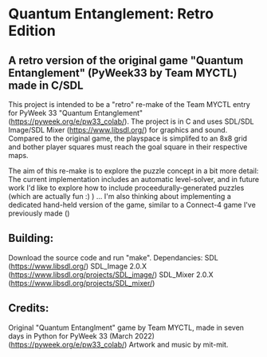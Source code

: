 # Quantum Entanglement: Retro Edition
## A retro version of the original game "Quantum Entanglement" (PyWeek33 by Team MYCTL) made in C/SDL

This project is intended to be a "retro" re-make of the Team MYCTL entry for PyWeek 33 "Quantum Entanglement" (https://pyweek.org/e/pw33_colab/). The project is in C and uses SDL/SDL Image/SDL Mixer (https://www.libsdl.org/) for graphics and sound. Compared to the original game, the playspace is simplifed to an 8x8 grid and bother player squares must reach the goal square in their respective maps.

The aim of this re-make is to explore the puzzle concept in a bit more detail: The current implementation includes an automatic level-solver, and in future work I'd like to explore how to include proceedurally-generated puzzles (which are actually fun :) ) ... I'm also thinking about implementing a dedicated hand-held version of the game, similar to a Connect-4 game I've previously made ()

## Building:
Download the source code and run "make". Dependancies:
SDL (https://www.libsdl.org/)
SDL_Image 2.0.X (https://www.libsdl.org/projects/SDL_image/)
SDL_Mixer 2.0.X (https://www.libsdl.org/projects/SDL_mixer/)

## Credits:
Original "Quantum Entanglment" game by Team MYCTL, made in seven days in Python for PyWeek 33 (March 2022) (https://pyweek.org/e/pw33_colab/)
Artwork and music by mit-mit.
